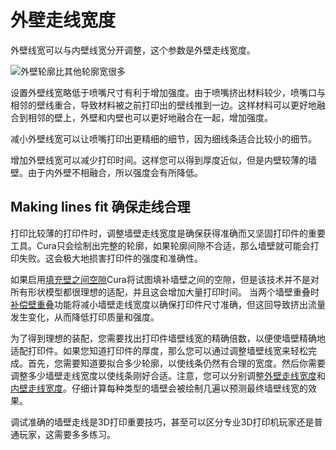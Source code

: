 外壁走线宽度
====
外壁线宽可以与内壁线宽分开调整，这个参数是外壁走线宽度。

![外壁轮廓比其他轮廓宽很多](../../../articles/images/wall_line_width_0.png)

设置外壁线宽略低于喷嘴尺寸有利于增加强度。由于喷嘴挤出材料较少，喷嘴口与相邻的壁线重合，导致材料被之前打印出的壁线推到一边。这样材料可以更好地融合到相邻的壁上，外壁和内壁也可以更好地融合在一起，增加强度。

减小外壁线宽可以让喷嘴打印出更精细的细节，因为细线条适合比较小的细节。

增加外壁线宽可以减少打印时间。这样您可以得到厚度近似，但是内壁较薄的墙壁。由于内外壁不相融合，所以强度会有所降低。

Making lines fit
确保走线合理
----
打印比较薄的打印件时，调整墙壁走线宽度是确保获得准确而又坚固打印件的重要工具。Cura只会绘制出完整的轮廓，如果轮廓间隙不合适，那么墙壁就可能会打印失败。这会极大地损害打印件的强度和准确性。

如果启用[填充壁之间空隙](../shell/fill_perimeter_gaps.md)Cura将试图填补墙壁之间的空隙，但是该技术并不是对所有形状模型都很理想的适配，并且这会增加大量打印时间。 当两个墙壁重叠时[补偿壁重叠](../shell/travel_compensate_overlapping_walls_enabled.md)功能将减小墙壁走线宽度以确保打印件尺寸准确，但这回导致挤出流量发生变化，从而降低打印质量和强度。

为了得到理想的装配，您需要找出打印件墙壁线宽的精确倍数，以便使墙壁精确地适配打印件。如果您知道打印件的厚度，那么您可以通过调整墙壁线宽来轻松完成。首先，您需要知道要拟合多少轮廓，以使线条仍然有合理的宽度。然后你需要调整多少墙壁走线宽度以使线条刚好合适。注意，您可以分别调整[外壁走线宽度](../resolution/wall_line_width_0.md)和[内壁走线宽度](../resolution/wall_line_width_x.md)。仔细计算每种类型的墙壁会被绘制几遍以预测最终墙壁线宽的效果。

调试准确的墙壁走线是3D打印重要技巧，甚至可以区分专业3D打印机玩家还是普通玩家，这需要多多练习。